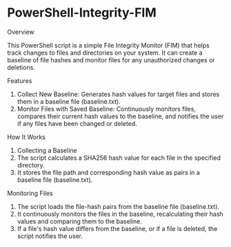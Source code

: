 # PowerShell-Integrity-FIM

Overview

This PowerShell script is a simple File Integrity Monitor (FIM) that helps track changes to files and directories on your system. It can create a baseline of file hashes and monitor files for any unauthorized changes or deletions.

Features

1. Collect New Baseline: Generates hash values for target files and stores them in a baseline file (baseline.txt).
2. Monitor Files with Saved Baseline: Continuously monitors files, compares their current hash values to the baseline, and notifies the user if any files have been changed or deleted.

How It Works

1. Collecting a Baseline
2. The script calculates a SHA256 hash value for each file in the specified directory.
3. It stores the file path and corresponding hash value as pairs in a baseline file (baseline.txt).

Monitoring Files

1. The script loads the file-hash pairs from the baseline file (baseline.txt).
2. It continuously monitors the files in the baseline, recalculating their hash values and comparing them to the baseline.
3. If a file's hash value differs from the baseline, or if a file is deleted, the script notifies the user.

